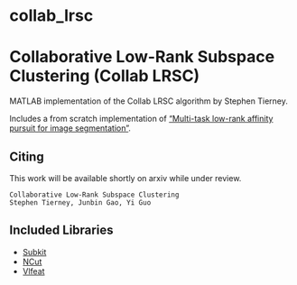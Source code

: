 # collab_lrsc
Collaborative Low-Rank Subspace Clustering (Collab LRSC)
======


MATLAB implementation of the Collab LRSC algorithm by Stephen Tierney.

Includes a from scratch implementation of [“Multi-task low-rank affinity pursuit for image segmentation”][4].

## Citing

This work will be available shortly on arxiv while under review.

    Collaborative Low-Rank Subspace Clustering
    Stephen Tierney, Junbin Gao, Yi Guo


## Included Libraries

- [Subkit][3]
- [NCut][2]
- [Vlfeat][1]

[1]: http://www.vlfeat.org
[2]: http://www.cis.upenn.edu/~jshi/software/
[3]: https://github.com/sjtrny/SubKit
[4]: http://perception.csl.illinois.edu/matrix-rank/Files/Multi_task.pdf
